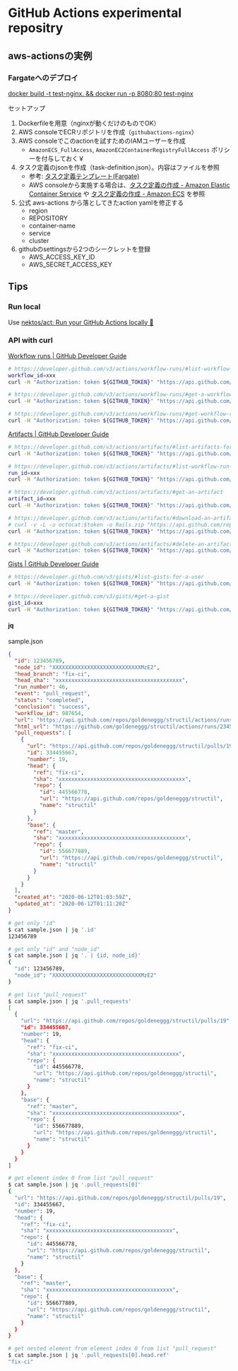 GitHub Actions experimental repositry
==========


## aws-actionsの実例

### Fargateへのデプロイ
[docker build \-t test\-nginx\. && docker run \-p 8080:80 test\-nginx](https://dev.classmethod.jp/articles/github-actions-fargate-deploy/)


セットアップ

1. Dockerfileを用意（nginxが動くだけのものでOK）
2. AWS consoleでECRリポジトリを作成（`githubactions-nginx`）
3. AWS consoleでこのactionを試すためのIAMユーザーを作成
    - `AmazonECS_FullAccess`, `AmazonEC2ContainerRegistryFullAccess` ポリシーを付与しておく￥
4. タスク定義のjsonを作成（task-definition.json）。内容はファイルを参照
    - 参考: [タスク定義テンプレート(Fargate)](https://docs.aws.amazon.com/ja_jp/AmazonECS/latest/userguide/create-task-definition.html#task-definition-template)
    - AWS consoleから実施する場合は、[タスク定義の作成 \- Amazon Elastic Container Service](https://docs.aws.amazon.com/ja_jp/AmazonECS/latest/developerguide/create-task-definition.html) や [タスク定義の作成 \- Amazon ECS](https://docs.aws.amazon.com/ja_jp/AmazonECS/latest/userguide/create-task-definition.html) を参照
5. 公式 aws-actions から落としてきたaction yamlを修正する
    - region
    - REPOSITORY
    - container-name
    - service
    - cluster
6. githubのsettingsから2つのシークレットを登録
    - AWS_ACCESS_KEY_ID
    - AWS_SECRET_ACCESS_KEY

## Tips


### Run local
Use [nektos/act: Run your GitHub Actions locally 🚀](https://github.com/nektos/act)


### API with curl

[Workflow runs \| GitHub Developer Guide](https://developer.github.com/v3/actions/workflow-runs/)

```sh
# https://developer.github.com/v3/actions/workflow-runs/#list-workflow-runs
workflow_id=xxx
curl -H "Authorization: token ${GITHUB_TOKEN}" "https://api.github.com/repos/${GITHUB_OWNER}/${GITHUB_REPOS}/actions/workflows/${workflow_id}/runs"

# https://developer.github.com/v3/actions/workflow-runs/#get-a-workflow-run
curl -H "Authorization: token ${GITHUB_TOKEN}" "https://api.github.com/repos/${GITHUB_OWNER}/${GITHUB_REPOS}/actions/runs/${run_id}"

# https://developer.github.com/v3/actions/workflow-runs/#get-workflow-run-usage  ※public beta
curl -H "Authorization: token ${GITHUB_TOKEN}" "https://api.github.com/repos/${GITHUB_OWNER}/${GITHUB_REPOS}/actions/runs/${run_id}/timing"
```


[Artifacts \| GitHub Developer Guide](https://developer.github.com/v3/actions/artifacts/)


```sh
# https://developer.github.com/v3/actions/artifacts/#list-artifacts-for-a-repository
curl -H "Authorization: token ${GITHUB_TOKEN}" "https://api.github.com/repos/${GITHUB_OWNER}/${GITHUB_REPOS}/actions/artifacts"

# https://developer.github.com/v3/actions/artifacts/#list-workflow-run-artifacts
run_id=xxx
curl -H "Authorization: token ${GITHUB_TOKEN}" "https://api.github.com/repos/${GITHUB_OWNER}/${GITHUB_REPOS}/actions/runs/${run_id}/artifacts"

# https://developer.github.com/v3/actions/artifacts/#get-an-artifact
artifact_id=xxx
curl -H "Authorization: token ${GITHUB_TOKEN}" "https://api.github.com/repos/${GITHUB_OWNER}/${GITHUB_REPOS}/actions/artifacts/${artifact_id}"

# https://developer.github.com/v3/actions/artifacts/#download-an-artifact
# curl -v -L -u octocat:$token -o Rails.zip "https://api.github.com/repos/octo-org/octo-repo/actions/artifacts/30209828/zip"
curl -H "Authorization: token ${GITHUB_TOKEN}" "https://api.github.com/repos/${GITHUB_OWNER}/${GITHUB_REPOS}/actions/artifacts/${artifact_id}/:archive_format"

# https://developer.github.com/v3/actions/artifacts/#delete-an-artifact
curl -H "Authorization: token ${GITHUB_TOKEN}" "https://api.github.com/repos/${GITHUB_OWNER}/${GITHUB_REPOS}/actions/artifacts/${artifact_id}"

```

[Gists \| GitHub Developer Guide](https://developer.github.com/v3/gists/)

```sh
# https://developer.github.com/v3/gists/#list-gists-for-a-user
curl -H "Authorization: token ${GITHUB_TOKEN}" "https://api.github.com/users/${GITHUB_OWNER}/gists"

# https://developer.github.com/v3/gists/#get-a-gist
gist_id=xxx
curl -H "Authorization: token ${GITHUB_TOKEN}" "https://api.github.com/gists/${gist_id}"
```

#### jq

sample.json

```json
{
  "id": 123456789,
  "node_id": "XXXXXXXXXXXXXXXXXXXXXXXXXXXXMzE2",
  "head_branch": "fix-ci",
  "head_sha": "xxxxxxxxxxxxxxxxxxxxxxxxxxxxxxxxxxxxxxxx",
  "run_number": 46,
  "event": "pull_request",
  "status": "completed",
  "conclusion": "success",
  "workflow_id": 987654,
  "url": "https://api.github.com/repos/goldeneggg/structil/actions/runs/23456789",
  "html_url": "https://github.com/goldeneggg/structil/actions/runs/23456789",
  "pull_requests": [
    {
      "url": "https://api.github.com/repos/goldeneggg/structil/pulls/19",
      "id": 334455667,
      "number": 19,
      "head": {
        "ref": "fix-ci",
        "sha": "xxxxxxxxxxxxxxxxxxxxxxxxxxxxxxxxxxxxxxxx",
        "repo": {
          "id": 445566778,
          "url": "https://api.github.com/repos/goldeneggg/structil",
          "name": "structil"
        }
      },
      "base": {
        "ref": "master",
        "sha": "xxxxxxxxxxxxxxxxxxxxxxxxxxxxxxxxxxxxxxxx",
        "repo": {
          "id": 556677889,
          "url": "https://api.github.com/repos/goldeneggg/structil",
          "name": "structil"
        }
      }
    }
  ],
  "created_at": "2020-06-12T01:03:59Z",
  "updated_at": "2020-06-12T01:11:20Z"
}
```


```sh
# get only "id"
$ cat sample.json | jq '.id'
123456789

# get only "id" and "node_id"
$ cat sample.json | jq '. | {id, node_id}'
{
  "id": 123456789,
  "node_id": "XXXXXXXXXXXXXXXXXXXXXXXXXXXXMzE2"
}

# get list "pull_request"
$ cat sample.json | jq '.pull_requests'
[
  {
    "url": "https://api.github.com/repos/goldeneggg/structil/pulls/19",
    "id": 334455667,
    "number": 19,
    "head": {
      "ref": "fix-ci",
      "sha": "xxxxxxxxxxxxxxxxxxxxxxxxxxxxxxxxxxxxxxxx",
      "repo": {
        "id": 445566778,
        "url": "https://api.github.com/repos/goldeneggg/structil",
        "name": "structil"
      }
    },
    "base": {
      "ref": "master",
      "sha": "xxxxxxxxxxxxxxxxxxxxxxxxxxxxxxxxxxxxxxxx",
      "repo": {
        "id": 556677889,
        "url": "https://api.github.com/repos/goldeneggg/structil",
        "name": "structil"
      }
    }
  }
]

# get element index 0 from list "pull_request"
$ cat sample.json | jq '.pull_requests[0]'
{
  "url": "https://api.github.com/repos/goldeneggg/structil/pulls/19",
  "id": 334455667,
  "number": 19,
  "head": {
    "ref": "fix-ci",
    "sha": "xxxxxxxxxxxxxxxxxxxxxxxxxxxxxxxxxxxxxxxx",
    "repo": {
      "id": 445566778,
      "url": "https://api.github.com/repos/goldeneggg/structil",
      "name": "structil"
    }
  },
  "base": {
    "ref": "master",
    "sha": "xxxxxxxxxxxxxxxxxxxxxxxxxxxxxxxxxxxxxxxx",
    "repo": {
      "id": 556677889,
      "url": "https://api.github.com/repos/goldeneggg/structil",
      "name": "structil"
    }
  }
}

# get nested element from element index 0 from list "pull_request"
$ cat sample.json | jq '.pull_requests[0].head.ref'
"fix-ci"
```
